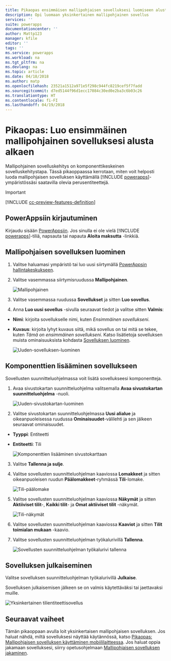 ```yaml
---
title: Pikaopas ensimmäisen mallipohjaisen sovelluksesi luomiseen alusta alkaen PowerAppsin avulla | Microsoft Docs
description: Opi luomaan yksinkertainen mallipohjainen sovellus
services: ''
suite: powerapps
documentationcenter: ''
author: Mattp123
manager: kfile
editor: ''
tags: ''
ms.service: powerapps
ms.workload: na
ms.tgt_pltfrm: na
ms.devlang: na
ms.topic: article
ms.date: 04/18/2018
ms.author: matp
ms.openlocfilehash: 23521a1512a971e5f298c944fc8219cef5f7fadd
ms.sourcegitcommit: d7ed5144f96d1ecc17084c30ed0e2ba3c6b03c26
ms.translationtype: HT
ms.contentlocale: fi-FI
ms.lasthandoff: 04/19/2018
---
```

# <a name="quickstart-build-your-first-model-driven-app-from-scratch"></a>Pikaopas: Luo ensimmäinen mallipohjainen sovelluksesi alusta alkaen
Mallipohjainen sovelluskehitys on komponenttikeskeinen sovelluskehitystapa. Tässä pikaoppaassa kerrotaan, miten voit helposti luoda mallipohjaisen sovelluksen käyttämällä [!INCLUDE [powerapps](../../includes/powerapps.md)]-ympäristössäsi saatavilla olevia perusentiteettejä. 

> [!IMPORTANT]
> [!INCLUDE [cc-preview-features-definition](../../includes/cc-preview-features-definition.md)]

## <a name="sign-in-to-powerapps"></a>PowerAppsiin kirjautuminen
Kirjaudu sisään [PowerAppsiin](https://web.powerapps.microsoft.com/). Jos sinulla ei ole vielä [!INCLUDE [powerapps](../../includes/powerapps.md)]-tiliä, napsauta tai napauta **Aloita maksutta** -linkkiä. 

## <a name="create-your-model-driven-app"></a>Mallipohjaisen sovelluksen luominen

1.  Valitse haluamasi ympäristö tai luo uusi siirtymällä [PowerAppsin hallintakeskukseen](https://admin.powerapps.microsoft.com/).
2.  Valitse vasemmassa siirtymisruudussa **Mallipohjainen**. 

    ![Mallipohjainen](media/build-first-model-driven-app/choose-design-mode.png)

3. Valitse vasemmassa ruudussa **Sovellukset** ja sitten **Luo sovellus**.

4.  Anna **Luo uusi sovellus** -sivulla seuraavat tiedot ja valitse sitten **Valmis**: 
  - **Nimi**: kirjoita sovellukselle nimi, kuten *Ensimmäinen sovellukseni*. 
  - **Kuvaus**: kirjoita lyhyt kuvaus siitä, mikä sovellus on tai mitä se tekee, kuten *Tämä on ensimmäinen sovellukseni*.
Katso lisätietoja sovelluksen muista ominaisuuksista kohdasta [Sovelluksen luominen](https://docs.microsoft.com/dynamics365/customer-engagement/customize/create-edit-app#create-an-app).
 
    ![Uuden-sovelluksen-luominen](media/build-first-model-driven-app/create-new-app.png)

## <a name="add-components-to-your-app"></a>Komponenttien lisääminen sovellukseen
Sovellusten suunnitteluohjelmassa voit lisätä sovellukseesi komponentteja.
1.  Avaa sivustokartan suunnitteluohjelma valitsemalla **Avaa sivustokartan suunnitteluohjelma** -nuoli. 

    ![Uuden-sivustokartan-luominen](media/build-first-model-driven-app/new-sitemap.png)

2.  Valitse sivustokartan suunnitteluohjelmassa **Uusi alialue** ja oikeanpuoleisessa ruudussa **Ominaisuudet**-välilehti ja sen jälkeen seuraavat ominaisuudet.
  - **Tyyppi**: Entiteetti
  - **Entiteetti**: Tili

    ![Komponenttien lisääminen sivustokarttaan](media/build-first-model-driven-app/sitemap.png)

3.  Valitse **Tallenna ja sulje**.
4.  Valitse sovellusten suunnitteluohjelman kaaviossa **Lomakkeet** ja sitten oikeanpuoleisen ruudun **Päälomakkeet**-ryhmässä **Tili**-lomake.

    ![Tili-päälomake](media/build-first-model-driven-app/main-form.png)

5.  Valitse sovellusten suunnitteluohjelman kaaviossa **Näkymät** ja sitten **Aktiiviset tilit**-, **Kaikki tilit**- ja **Omat aktiiviset tilit** -näkymät.

    ![Tili-näkymät](media/build-first-model-driven-app/views.png)

6. Valitse sovellusten suunnitteluohjelman kaaviossa **Kaaviot** ja sitten **Tilit toimialan mukaan** -kaavio.
7. Valitse sovellusten suunnitteluohjelman työkalurivillä **Tallenna**.

    ![Sovellusten suunnitteluohjelman työkalurivi tallenna](media/build-first-model-driven-app/app-designer-toolbar.png)
 
<!-- ##  Validate your app
This step checks for component dependencies that are required for the app to work, but haven't yet been added to the app. 

1. On the app designer canvas, select the component that indicates a dependency, such as the **Forms** component. Then, on the right-pane select the **Required** tab, expand **Entity Dependencies** and then select all required dependencies. 

    ![Add dependencies](media/build-first-model-driven-app/resolve-dependencies.png)

2. Select **Add Dependencies**.
3. On the app designer toolbar, select **Save**.  -->

## <a name="publish-your-app"></a>Sovelluksen julkaiseminen
Valitse sovelluksen suunnitteluohjelman työkalurivillä **Julkaise**.

Sovelluksen julkaisemisen jälkeen se on valmis käytettäväksi tai jaettavaksi muille.

![Yksinkertainen tilientiteettisovellus](media/build-first-model-driven-app/accounts-quickstart-app.png)

## <a name="next-steps"></a>Seuraavat vaiheet
Tämän pikaoppaan avulla loit yksinkertaisen mallipohjaisen sovelluksen. Jos haluat nähdä, miltä sovelluksesi näyttää käytännössä, katso [Pikaopas: Mallipohjaisen sovelluksen käyttäminen mobiililaitteessa](../../user/run-app-client-model-driven.md).
Jos haluat oppia jakamaan sovelluksesi, siirry opetusohjelmaan [Mallipohjaisen sovelluksen jakaminen](share-model-driven-app.md).
